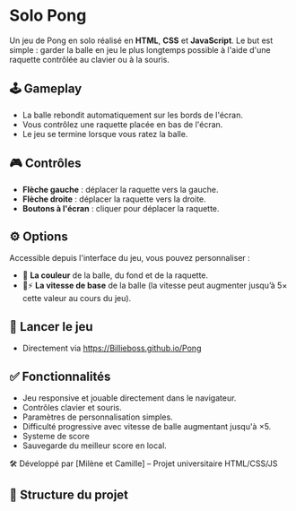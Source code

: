 # Solo Pong

Un jeu de Pong en solo réalisé en **HTML**, **CSS** et **JavaScript**. Le but est simple : garder la balle en jeu le plus longtemps possible à l'aide d'une raquette contrôlée au clavier ou à la souris.

## 🕹️ Gameplay

- La balle rebondit automatiquement sur les bords de l'écran.
- Vous contrôlez une raquette placée en bas de l'écran.
- Le jeu se termine lorsque vous ratez la balle.

## 🎮 Contrôles

- **Flèche gauche** : déplacer la raquette vers la gauche.
- **Flèche droite** : déplacer la raquette vers la droite.
- **Boutons à l'écran** : cliquer pour déplacer la raquette.

## ⚙️ Options

Accessible depuis l'interface du jeu, vous pouvez personnaliser :

- 🎨 **La couleur** de la balle, du fond et de la raquette.
- 🐢⚡ **La vitesse de base** de la balle (la vitesse peut augmenter jusqu’à 5× cette valeur au cours du jeu).

## 🚀 Lancer le jeu

- Directement via https://Billieboss.github.io/Pong

## ✅ Fonctionnalités

- Jeu responsive et jouable directement dans le navigateur.
- Contrôles clavier et souris.
- Paramètres de personnalisation simples.
- Difficulté progressive avec vitesse de balle augmentant jusqu'à ×5.
- Systeme de score
- Sauvegarde du meilleur score en local.



🛠️ Développé par [Milène et Camille] – Projet universitaire HTML/CSS/JS

## 📁 Structure du projet

